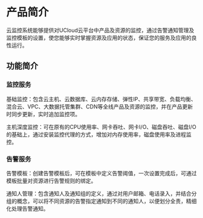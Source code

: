 

# 产品简介

云监控系统能够提供对UCloud云平台中产品及资源的监控，通过告警通知管理及监控模板的设置，使您能够实时掌握资源及应用的状态，保证您的服务及应用的良性运行。

## 功能简介

### 监控服务

基础监控：包含云主机、云数据库、云内存存储、弹性IP、共享带宽、负载均衡、混合云、VPC、大数据托管集群、CDN等全线产品及资源的监控，并在产品更新时同步更新，实时追加监控项。

主机深度监控：可在原有的CPU使用率、网卡吞吐、网卡I/O、磁盘吞吐、磁盘I/O的基础上，通过安装监控代理的方式，增加对内存使用率，磁盘使用率及进程监控。



### 告警服务

告警模板：创建告警模板后，可在模板中定义告警阈值，一次设置完成后，可通过模板批量对资源进行告警规则的绑定。

通知人管理：包含通知人及通知组的定义，通过对用户邮箱、电话录入，并结合分组的概念，可以将不同资源的告警指定通知到不同的通知人，以便划分全责，精细化处理告警通知。


